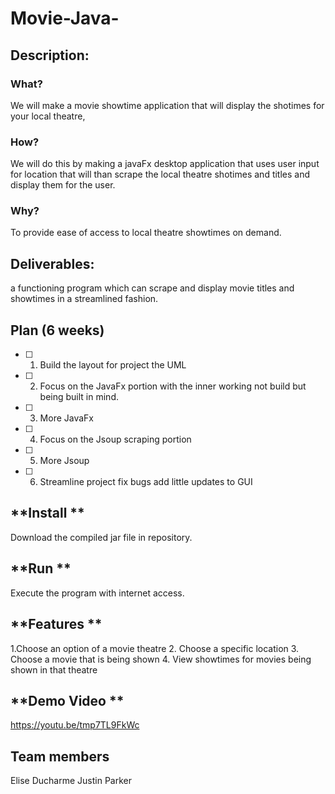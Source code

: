 # Movie-Java-
## **Description:**
### **What?**
We will make a movie showtime application that will display the shotimes for your local theatre, 
### **How?** 
We will do this by making a javaFx desktop application that uses user input for location that will than scrape the local theatre shotimes and titles and display them for the user.  
### **Why?**
To provide ease of access to local theatre showtimes on demand.
## **Deliverables:**
a functioning program which can scrape and display movie titles and showtimes in a streamlined fashion.
## **Plan (6 weeks)**
- [ ] 1. Build the layout for project the UML
- [ ] 2. Focus on the JavaFx portion with the inner working not build but being built in mind.
- [ ] 3. More JavaFx
- [ ] 4. Focus on the Jsoup scraping portion
- [ ] 5. More Jsoup
- [ ] 6. Streamline project fix bugs add little updates to GUI  
## **Install **
Download the compiled jar file in repository.
## **Run **
Execute the program with internet access.
## **Features **
1.Choose an option of a movie theatre
2. Choose a specific location
3. Choose a movie that is being shown
4. View showtimes for movies being shown in that theatre
## **Demo Video **
https://youtu.be/tmp7TL9FkWc

## **Team members**
Elise Ducharme
Justin Parker

